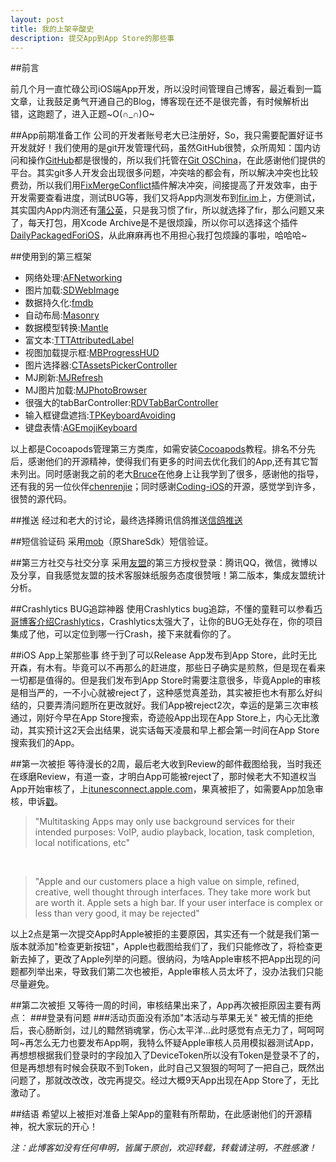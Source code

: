 ```yaml
---
layout: post
title: 我的上架辛酸史
description: 提交App到App Store的那些事
---
```


##前言

前几个月一直忙碌公司iOS端App开发，所以没时间管理自己博客，最近看到一篇文章，让我鼓足勇气开通自己的Blog，博客现在还不是很完善，有时候解析出错，这跑题了，进入正题~O(∩_∩)O~


##App前期准备工作
公司的开发者账号老大已注册好，So，我只需要配置好证书开发就好！我们使用的是git开发管理代码，虽然GitHub很赞，众所周知：国内访问和操作<a href="https://www.github.com">GitHub</a>都是很慢的，所以我们托管在<a href="https://git.oschina.net/">Git OSChina</a>，在此感谢他们提供的平台。其实git多人开发会出现很多问题，冲突啥的都会有，所以解决冲突也比较费劲，所以我们用<a href="https://github.com/sauchye/FixMergeConflict">FixMergeConflict</a>插件解决冲突，间接提高了开发效率，由于开发需要查看进度，测试BUG等，我们又将App内测发布到<a href="http://fir.im/">fir.im</a>上，方便测试，其实国内App内测还有<a href="http://www.pgyer.com/">蒲公英</a>，只是我习惯了fir，所以就选择了fir，那么问题又来了，每天打包，用Xcode Archive是不是很烦躁，所以你可以选择这个插件<a href="https://github.com/sauchye/DailyPackagedForiOS">DailyPackagedForiOS</a>，从此麻麻再也不用担心我打包烦躁的事啦，哈哈哈~

##使用到的第三框架
* 网络处理:<a href="https://github.com/AFNetworking/AFNetworking">AFNetworking</a>
* 图片加载:<a href="https://github.com/rs/SDWebImage">SDWebImage</a>
* 数据持久化:<a href="https://github.com/ccgus/fmdb">fmdb</a>
* 自动布局:<a href="https://github.com/SnapKit/Masonry">Masonry</a> 
* 数据模型转换:<a href="https://github.com/Mantle/Mantle">Mantle</a>
* 富文本:<a href="https://github.com/TTTAttributedLabel/TTTAttributedLabel
">TTTAttributedLabel</a> 
* 视图加载提示框:<a href="https://github.com/jdg/MBProgressHUD
">MBProgressHUD</a>
* 图片选择器:<a href="https://github.com/chiunam/CTAssetsPickerController">CTAssetsPickerController</a>
* MJ刷新:<a href="https://github.com/CoderMJLee/MJRefresh">MJRefresh</a>
* MJ图片加载:<a href="https://github.com/azxfire/MJPhotoBrowser">MJPhotoBrowser</a>
* 很强大的tabBarController:<a href="https://github.com/robbdimitrov/RDVTabBarController">RDVTabBarController</a>
* 输入框键盘遮挡:<a href="https://github.com/michaeltyson/TPKeyboardAvoiding">TPKeyboardAvoiding</a>
* 键盘表情:<a href="https://github.com/ayushgoel/AGEmojiKeyboard">AGEmojiKeyboard</a>


以上都是Cocoapods管理第三方类库，如需安装<a href="http://code4app.com/article/cocoapods-install-usage">Cocoapods</a>教程。排名不分先后，感谢他们的开源精神，使得我们有更多的时间去优化我们的App,还有其它暂未列出。同时感谢我之前的老大<a href="http://www.heyuan110.com/">Bruce</a>在他身上让我学到了很多，感谢他的指导，还有我的另一位伙伴<a href="https://github.com/chenrenjie">chenrenjie</a>；同时感谢<a href="https://coding.net/u/coding/p/Coding-iOS/git">Coding-iOS</a>的开源，感觉学到许多，很赞的源代码。

##推送
经过和老大的讨论，最终选择腾讯信鸽推送<a href="http://xg.qq.com/">信鸽推送</a>

##短信验证码
采用<a href="http://mob.com">mob</a>（原ShareSdk）短信验证。

##第三方社交与社交分享
采用<a href="http://www.umeng.com/">友盟</a>的第三方授权登录：腾讯QQ，微信，微博以及分享，自我感觉友盟的技术客服妹纸服务态度很赞哦！第二版本，集成友盟统计分析。

##Crashlytics BUG追踪神器
使用Crashlytics bug追踪，不懂的童鞋可以参看<a href="http://www.devtang.com/blog/2013/07/24/use-crashlytics/">巧哥博客介绍Crashlytics</a>，Crashlytics太强大了，让你的BUG无处存在，你的项目集成了他，可以定位到哪一行Crash，接下来就看你的了。



##iOS App上架那些事
终于到了可以Release App发布到App Store，此时无比开森，有木有。毕竟可以不再那么的赶进度，那些日子确实是煎熬，但是现在看来一切都是值得的。但是我们发布到App Store时需要注意很多，毕竟Apple的审核是相当严的，一不小心就被reject了，这种感觉真差劲，其实被拒也木有那么好纠结的，只要弄清问题所在更改就好。我们App被reject2次，幸运的是第三次审核通过，刚好今早在App Store搜索，奇迹般App出现在App Store上，内心无比激动，其实预计这2天会出结果，说实话每天凌晨和早上都会第一时间在App Store搜索我们的App。

##第一次被拒
等待漫长的2周，最后老大收到Review的邮件截图给我，当时我还在琢磨Review，有道一查，才明白App可能被reject了，那时候老大不知道权当App开始审核了，上<a href="https://itunesconnect.apple.com">itunesconnect.apple.com</a>，果真被拒了，如需要App加急审核，申诉<a href="https://developer.apple.com/contact/app-store/?topic=expedite">戳</a>。

>"Multitasking Apps may only use background services for their intended purposes: VoIP, audio playback, location, task completion, local notifications, etc"   
</br>
     
>"Apple and our customers place a high value on simple, refined, creative, well thought through interfaces. They take more work but are worth it. Apple sets a high bar. If your user interface is complex or less than very good, it may be rejected"

以上2点是第一次提交App时Apple被拒的主要原因，其实还有一个就是我们第一版本就添加"检查更新按钮"，Apple也截图给我们了，我们只能修改了，将检查更新去掉了，更改了Apple列举的问题。很纳闷，为啥Apple审核不把App出现的问题都列举出来，导致我们第二次也被拒，Apple审核人员太坏了，没办法我们只能尽量避免。

##第二次被拒
又等待一周的时间，审核结果出来了，App再次被拒原因主要有两点：
###登录有问题
###活动页面没有添加"本活动与苹果无关"
被无情的拒绝后，丧心肠断剑，过儿的黯然销魂掌，伤心太平洋...此时感觉有点无力了，呵呵呵呵~再怎么无力也要发布App啊，我特么怀疑Apple审核人员用模拟器测试App，再想想根据我们登录时的字段加入了DeviceToken所以没有Token是登录不了的，但是再想想有时候会获取不到Token，此时自己又狠狠的呵呵了一把自己，既然出问题了，那就改改改，改完再提交。经过大概9天App出现在App Store了，无比激动了。

##结语
希望以上被拒对准备上架App的童鞋有所帮助，在此感谢他们的开源精神，祝大家玩的开心！

*注：此博客如没有任何申明，皆属于原创，欢迎转载，转载请注明，不胜感激！*



